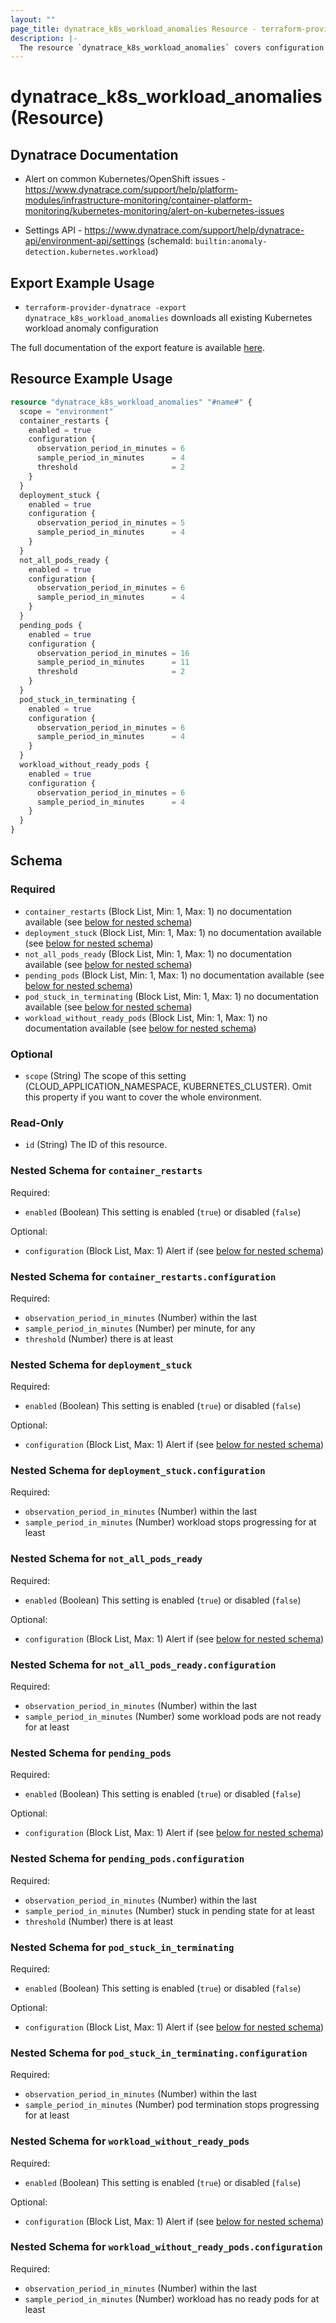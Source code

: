 ```yaml
---
layout: ""
page_title: dynatrace_k8s_workload_anomalies Resource - terraform-provider-dynatrace"
description: |-
  The resource `dynatrace_k8s_workload_anomalies` covers configuration for Kubernetes workload anomalies
---
```


# dynatrace_k8s_workload_anomalies (Resource)

## Dynatrace Documentation

- Alert on common Kubernetes/OpenShift issues - https://www.dynatrace.com/support/help/platform-modules/infrastructure-monitoring/container-platform-monitoring/kubernetes-monitoring/alert-on-kubernetes-issues

- Settings API - https://www.dynatrace.com/support/help/dynatrace-api/environment-api/settings (schemaId: `builtin:anomaly-detection.kubernetes.workload`)

## Export Example Usage

- `terraform-provider-dynatrace -export dynatrace_k8s_workload_anomalies` downloads all existing Kubernetes workload anomaly configuration

The full documentation of the export feature is available [here](https://registry.terraform.io/providers/dynatrace-oss/dynatrace/latest/docs/guides/export-v2).

## Resource Example Usage

```terraform
resource "dynatrace_k8s_workload_anomalies" "#name#" {
  scope = "environment"
  container_restarts {
    enabled = true
    configuration {
      observation_period_in_minutes = 6
      sample_period_in_minutes      = 4
      threshold                     = 2
    }
  }
  deployment_stuck {
    enabled = true
    configuration {
      observation_period_in_minutes = 5
      sample_period_in_minutes      = 4
    }
  }
  not_all_pods_ready {
    enabled = true
    configuration {
      observation_period_in_minutes = 6
      sample_period_in_minutes      = 4
    }
  }
  pending_pods {
    enabled = true
    configuration {
      observation_period_in_minutes = 16
      sample_period_in_minutes      = 11
      threshold                     = 2
    }
  }
  pod_stuck_in_terminating {
    enabled = true
    configuration {
      observation_period_in_minutes = 6
      sample_period_in_minutes      = 4
    }
  }
  workload_without_ready_pods {
    enabled = true
    configuration {
      observation_period_in_minutes = 6
      sample_period_in_minutes      = 4
    }
  }
}
```

<!-- schema generated by tfplugindocs -->
## Schema

### Required

- `container_restarts` (Block List, Min: 1, Max: 1) no documentation available (see [below for nested schema](#nestedblock--container_restarts))
- `deployment_stuck` (Block List, Min: 1, Max: 1) no documentation available (see [below for nested schema](#nestedblock--deployment_stuck))
- `not_all_pods_ready` (Block List, Min: 1, Max: 1) no documentation available (see [below for nested schema](#nestedblock--not_all_pods_ready))
- `pending_pods` (Block List, Min: 1, Max: 1) no documentation available (see [below for nested schema](#nestedblock--pending_pods))
- `pod_stuck_in_terminating` (Block List, Min: 1, Max: 1) no documentation available (see [below for nested schema](#nestedblock--pod_stuck_in_terminating))
- `workload_without_ready_pods` (Block List, Min: 1, Max: 1) no documentation available (see [below for nested schema](#nestedblock--workload_without_ready_pods))

### Optional

- `scope` (String) The scope of this setting (CLOUD_APPLICATION_NAMESPACE, KUBERNETES_CLUSTER). Omit this property if you want to cover the whole environment.

### Read-Only

- `id` (String) The ID of this resource.

<a id="nestedblock--container_restarts"></a>
### Nested Schema for `container_restarts`

Required:

- `enabled` (Boolean) This setting is enabled (`true`) or disabled (`false`)

Optional:

- `configuration` (Block List, Max: 1) Alert if (see [below for nested schema](#nestedblock--container_restarts--configuration))

<a id="nestedblock--container_restarts--configuration"></a>
### Nested Schema for `container_restarts.configuration`

Required:

- `observation_period_in_minutes` (Number) within the last
- `sample_period_in_minutes` (Number) per minute, for any
- `threshold` (Number) there is at least



<a id="nestedblock--deployment_stuck"></a>
### Nested Schema for `deployment_stuck`

Required:

- `enabled` (Boolean) This setting is enabled (`true`) or disabled (`false`)

Optional:

- `configuration` (Block List, Max: 1) Alert if (see [below for nested schema](#nestedblock--deployment_stuck--configuration))

<a id="nestedblock--deployment_stuck--configuration"></a>
### Nested Schema for `deployment_stuck.configuration`

Required:

- `observation_period_in_minutes` (Number) within the last
- `sample_period_in_minutes` (Number) workload stops progressing for at least



<a id="nestedblock--not_all_pods_ready"></a>
### Nested Schema for `not_all_pods_ready`

Required:

- `enabled` (Boolean) This setting is enabled (`true`) or disabled (`false`)

Optional:

- `configuration` (Block List, Max: 1) Alert if (see [below for nested schema](#nestedblock--not_all_pods_ready--configuration))

<a id="nestedblock--not_all_pods_ready--configuration"></a>
### Nested Schema for `not_all_pods_ready.configuration`

Required:

- `observation_period_in_minutes` (Number) within the last
- `sample_period_in_minutes` (Number) some workload pods are not ready for at least



<a id="nestedblock--pending_pods"></a>
### Nested Schema for `pending_pods`

Required:

- `enabled` (Boolean) This setting is enabled (`true`) or disabled (`false`)

Optional:

- `configuration` (Block List, Max: 1) Alert if (see [below for nested schema](#nestedblock--pending_pods--configuration))

<a id="nestedblock--pending_pods--configuration"></a>
### Nested Schema for `pending_pods.configuration`

Required:

- `observation_period_in_minutes` (Number) within the last
- `sample_period_in_minutes` (Number) stuck in pending state for at least
- `threshold` (Number) there is at least



<a id="nestedblock--pod_stuck_in_terminating"></a>
### Nested Schema for `pod_stuck_in_terminating`

Required:

- `enabled` (Boolean) This setting is enabled (`true`) or disabled (`false`)

Optional:

- `configuration` (Block List, Max: 1) Alert if (see [below for nested schema](#nestedblock--pod_stuck_in_terminating--configuration))

<a id="nestedblock--pod_stuck_in_terminating--configuration"></a>
### Nested Schema for `pod_stuck_in_terminating.configuration`

Required:

- `observation_period_in_minutes` (Number) within the last
- `sample_period_in_minutes` (Number) pod termination stops progressing for at least



<a id="nestedblock--workload_without_ready_pods"></a>
### Nested Schema for `workload_without_ready_pods`

Required:

- `enabled` (Boolean) This setting is enabled (`true`) or disabled (`false`)

Optional:

- `configuration` (Block List, Max: 1) Alert if (see [below for nested schema](#nestedblock--workload_without_ready_pods--configuration))

<a id="nestedblock--workload_without_ready_pods--configuration"></a>
### Nested Schema for `workload_without_ready_pods.configuration`

Required:

- `observation_period_in_minutes` (Number) within the last
- `sample_period_in_minutes` (Number) workload has no ready pods for at least
 